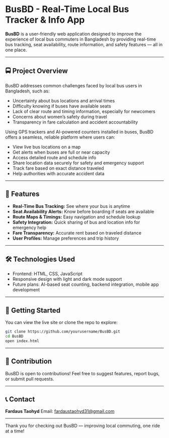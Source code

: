 # BusBD - Real-Time Local Bus Tracker & Info App

**BusBD** is a user-friendly web application designed to improve the experience of local bus commuters in Bangladesh by providing real-time bus tracking, seat availability, route information, and safety features — all in one place.

---

## 🚍 Project Overview

BusBD addresses common challenges faced by local bus users in Bangladesh, such as:

* Uncertainty about bus locations and arrival times
* Difficulty knowing if buses have available seats
* Lack of clear route and timing information, especially for newcomers
* Concerns about women’s safety during travel
* Transparency in fare calculation and accident accountability

Using GPS trackers and AI-powered counters installed in buses, BusBD offers a seamless, reliable platform where users can:

* View live bus locations on a map
* Get alerts when buses are full or near capacity
* Access detailed route and schedule info
* Share location data securely for safety and emergency support
* Track fare based on exact distance traveled
* Help authorities with accurate accident data

---

## 🎯 Features

* **Real-Time Bus Tracking:** See where your bus is anytime
* **Seat Availability Alerts:** Know before boarding if seats are available
* **Route Maps & Timings:** Easy navigation and schedule lookup
* **Safety Integration:** Quick sharing of bus and location info for emergency help
* **Fare Transparency:** Accurate rent based on traveled distance
* **User Profiles:** Manage preferences and trip history

---

## 🛠️ Technologies Used

* Frontend: HTML, CSS, JavaScript
* Responsive design with light and dark mode support
* Future plans: AI-based seat counting, backend integration, mobile app development

---

## 🚀 Getting Started

You can view the live site or clone the repo to explore:

```bash
git clone https://github.com/yourusername/BusBD.git
cd BusBD
open index.html
```

---

## 🙌 Contribution

BusBD is open to contributions! Feel free to suggest features, report bugs, or submit pull requests.

---

## 📞 Contact

**Fardaus Taohyd**
Email: [fardaustaohyd31@gmail.com](mailto:fardaustaohyd31@gmail.com)

---

Thank you for checking out BusBD — improving local commuting, one ride at a time!


